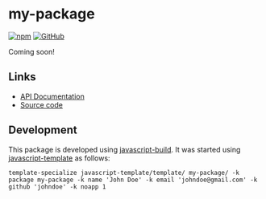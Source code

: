 # my-package

[![npm](https://img.shields.io/npm/v/my-package)](https://www.npmjs.com/package/my-package)
[![GitHub](https://img.shields.io/github/license/johndoe/my-package)](https://github.com/johndoe/my-package/blob/main/LICENSE)

Coming soon!


## Links

- [API Documentation](https://johndoe.github.io/my-package/)
- [Source code](https://github.com/johndoe/my-package)


## Development

This package is developed using [javascript-build](https://github.com/craigahobbs/javascript-build#readme).
It was started using [javascript-template](https://github.com/craigahobbs/javascript-template#readme) as follows:

~~~
template-specialize javascript-template/template/ my-package/ -k package my-package -k name 'John Doe' -k email 'johndoe@gmail.com' -k github 'johndoe' -k noapp 1
~~~
